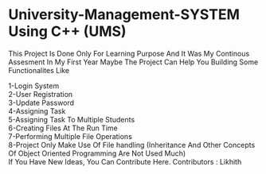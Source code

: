 # University-Management-SYSTEM Using C++ (UMS)

This Project Is Done Only For Learning Purpose And It Was My Continous Assesment In My First Year Maybe The Project Can Help You Building Some Functionalites Like<br>

1-Login System<br>
2-User Registration <br>
3-Update Password<br>
4-Assigning Task <br>
5-Assigning Task To Multiple Students<br>
6-Creating Files At The Run Time<br>
7-Performing Multiple File Operations<br>
8-Project Only Make Use Of File handling (Inheritance And Other Concepts Of Object Oriented Programming Are Not Used Much)<br>
If You Have New Ideas, You Can Contribute Here.
Contributors : Likhith
